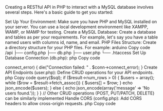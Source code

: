 Creating a RESTful API in PHP to interact with a MySQL database involves several steps. Here's a basic guide to get you started:

Set Up Your Environment:
Make sure you have PHP and MySQL installed on your server.
You can use a local development environment like XAMPP, WAMP, or MAMP for testing.
Create a MySQL Database:
Create a database and tables as per your requirements.
For example, let's say you have a table named users with columns id, name, and email.
PHP Files Structure:
Create a directory structure for your PHP files. For example:
arduino
Copy code
/api
├── config.php
├── db.php
├── user.php
└── .htaccess
Set Up Database Connection (db.php):
php
Copy code
<?php
$host = 'localhost';
$username = 'your_username';
$password = 'your_password';
$dbname = 'your_database';

$conn = new mysqli($host, $username, $password, $dbname);

if ($conn->connect_error) {
    die("Connection failed: " . $conn->connect_error);
}
Create API Endpoints (user.php):
Define CRUD operations for your API endpoints.
php
Copy code
<?php
include_once 'db.php';

// Set headers
header('Content-Type: application/json');

// GET request - Retrieve all users
if ($_SERVER['REQUEST_METHOD'] == 'GET') {
    $sql = "SELECT * FROM users";
    $result = $conn->query($sql);

    if ($result->num_rows > 0) {
        $users = array();
        while ($row = $result->fetch_assoc()) {
            $users[] = $row;
        }
        echo json_encode($users);
    } else {
        echo json_encode(array('message' => 'No users found.'));
    }
}

// Other CRUD operations (POST, PUT/PATCH, DELETE) can be similarly implemented
Handle CORS (config.php):
Add CORS headers to allow cross-origin requests.
php
Copy code
<?php
header("Access-Control-Allow-Origin: *");
header("Access-Control-Allow-Methods: POST, GET, OPTIONS, DELETE, PUT");
header("Access-Control-Allow-Headers: Content-Type, Access-Control-Allow-Headers, Authorization, X-Requested-With");
.htaccess for Pretty URLs:
Create a .htaccess file to allow pretty URLs.
ruby
Copy code
RewriteEngine On
RewriteCond %{REQUEST_FILENAME} !-f
RewriteRule ^(.*)$ index.php [QSA,L]
Testing:
Test your API using tools like Postman or cURL.
That's a basic setup for creating a PHP RESTful API to interact with a MySQL database. Ensure to sanitize user inputs to prevent SQL injection attacks and validate inputs to ensure data integrity. Additionally, consider implementing authentication and authorization mechanisms if your API requires them.




